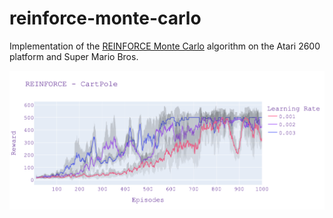 # reinforce-monte-carlo

Implementation of the [REINFORCE Monte Carlo](https://huggingface.co/deep-rl-course/unit4/hands-on?fw=pt#unit-4-code-your-first-deep-reinforcement-learning-algorithm-with-pytorch-reinforce-and-test-its-robustness) algorithm on the Atari 2600 platform and Super Mario Bros.

![a chart showing performance of reinforce monte carlo on cartpole](https://raw.githubusercontent.com/AndrewWalsh/reinforce-monte-carlo/main/REINFORCE/REINFORCE_CARTPOLE.png)
